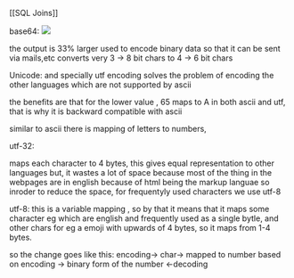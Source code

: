 [[SQL Joins]]

base64:
<img src="https://www.researchgate.net/publication/275415203/figure/fig4/AS:398565261234176@1472036771078/Base64-Encode-Conversion-Algorithm.png"/>

the output is 33% larger
used to encode binary data so that it can be sent via mails,etc
converts very  3 -> 8 bit chars to 4 -> 6 bit chars


Unicode:
and specially utf encoding solves the problem of encoding the other languages which are not supported by ascii

the benefits are that for the lower value  , 65 maps to A in both ascii and utf, that is why it is backward compatible with ascii

similar to ascii there is mapping of letters to numbers, 

utf-32:

maps each character to 4 bytes, 
this gives equal representation to other languages but, it wastes a lot of space because most of the thing in the webpages are in english because of html being the markup languae so inroder to reduce the space, for frequentyly used characters we use utf-8

utf-8:
this is a variable mapping , so by that it means that it maps some character eg which are english and frequently used as a single bytle, and other chars for eg a emoji with upwards of 4 bytes, so it maps from 1-4 bytes.


so the change goes like this:
encoding->
char-> mapped to number based on encoding -> binary form of the number
<-decoding
